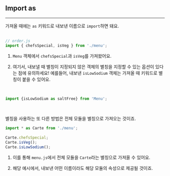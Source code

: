 ## Import as
---
가져올 때에는 `as` 키워드로 내보낸 이름으로 `import`하면 돼요.
<br>
<br>

```javascript
// order.js
import { chefsSpecial, isVeg } from './menu';
```

1. `Menu` 객체에서 `chefsSpecial`과 `isVeg`를 가져왔어요.

2. 여기서, 내보낼 때 별칭이 지정되지 않은 객체의 별칭을 지정할 수 있는 옵션이 있다는 점에 유의하세요! 예를들어, 내보낸 `isLowSodium` 객체는 가져올 때 키워드로 별칭이 붙을 수 있어요.

<br>

```javascript
import {isLowSodium as saltFree} from 'Menu';
```
<br>

별칭을 사용하는 또 다른 방법은 전체 모듈을 별칭으로 가져오는 것이죠.

```javascript
import * as Carte from './menu';
 
Carte.chefsSpecial;
Carte.isVeg();
Carte.isLowSodium(); 
```

1. 이를 통해 `menu.js`에서 전체 모듈을 `Carte`라는 별칭으로 가져올 수 있어요.

2. 해당 예시에서, 내보낸 어떤 이름이라도 해당 모듈의 속성으로 제공될 것이죠.